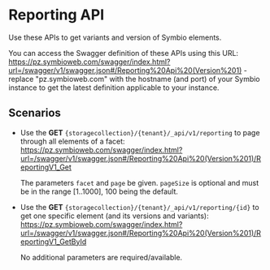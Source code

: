 # Reporting API

Use these APIs to get variants and version of Symbio elements.

You can access the Swagger definition of these APIs using this URL: https://pz.symbioweb.com/swagger/index.html?url=/swagger/v1/swagger.json#/Reporting%20Api%20(Version%201) - replace "pz.symbioweb.com" with the hostname (and port) of your Symbio instance to get the latest definition applicable to your instance.

## Scenarios

- Use the **GET** `{storagecollection}/{tenant}/_api/v1/reporting` to page through all elements of a facet: https://pz.symbioweb.com/swagger/index.html?url=/swagger/v1/swagger.json#/Reporting%20Api%20(Version%201)/ReportingV1_Get
  
  The parameters `facet` and `page` be given. `pageSize` is optional and must be in the range [1..1000], 100 being the default.

- Use the **GET** `{storagecollection}/{tenant}/_api/v1/reporting/{id}` to get one specific element (and its versions and variants): https://pz.symbioweb.com/swagger/index.html?url=/swagger/v1/swagger.json#/Reporting%20Api%20(Version%201)/ReportingV1_GetById
  
  No additional parameters are required/available.
